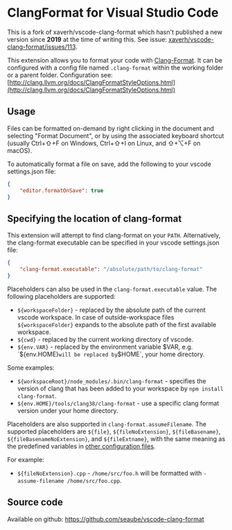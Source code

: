 # ClangFormat for Visual Studio Code

This is a fork of xaverh/vscode-clang-format which hasn't published a new version since **2019** at the time of writing this. See issue: [xaverh/vscode-clang-format/issues/113](https://github.com/xaverh/vscode-clang-format/issues/113).

This extension allows you to format your code with [Clang-Format](http://clang.llvm.org/docs/ClangFormat.html). It can be configured with a config file named `.clang-format` within the working folder or a parent folder. Configuration see: [http://clang.llvm.org/docs/ClangFormatStyleOptions.html](http://clang.llvm.org/docs/ClangFormatStyleOptions.html)

## Usage

Files can be formatted on-demand by right clicking in the document and
selecting "Format Document", or by using the associated keyboard shortcut
(usually Ctrl+⇧+F on Windows, Ctrl+⇧+I on Linux, and ⇧+⌥+F on macOS).

To automatically format a file on save, add the following to your
vscode settings.json file:

```json
{
    "editor.formatOnSave": true
}
```

## Specifying the location of clang-format

This extension will attempt to find clang-format on your `PATH`.
Alternatively, the clang-format executable can be specified in your vscode
settings.json file:

```json
{
    "clang-format.executable": "/absolute/path/to/clang-format"
}
```

Placeholders can also be used in the `clang-format.executable` value.
The following placeholders are supported:

- `${workspaceFolder}` - replaced by the absolute path of the current vscode 
  workspace. In case of outside-workspace files `${workspaceFolder}` expands 
  to the absolute path of the first available workspace.
- `${cwd}` - replaced by the current working directory of vscode.
- `${env.VAR}` - replaced by the environment variable $VAR, e.g. `${env.HOME}`
  will be replaced by `$HOME`, your home directory.

Some examples:

- `${workspaceRoot}/node_modules/.bin/clang-format` - specifies the version of
  clang that has been added to your workspace by `npm install clang-format`.
- `${env.HOME}/tools/clang38/clang-format` - use a specific clang format version
  under your home directory.

Placeholders are also supported in `clang-format.assumeFilename`. The supported
placeholders are `${file}`, `${fileNoExtension}`, `${fileBasename}`,
`${fileBasenameNoExtension}`, and `${fileExtname}`, with the same meaning as the
predefined variables in [other configuration files](https://code.visualstudio.com/docs/editor/variables-reference).

For example:
- `${fileNoExtension}.cpp` - `/home/src/foo.h` will be formatted with
  `-assume-filename /home/src/foo.cpp`.

## Source code
Available on github: https://github.com/seaube/vscode-clang-format
